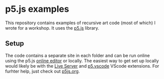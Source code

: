 # p5.js examples
This repository contains examples of recursive art code (most of which) I wrote for a workshop. It uses the [p5.js](https://p5js.org/) library.

## Setup
The code contains a separate site in each folder and can be run online using the p5.js [online editor](https://editor.p5js.org/) or locally. The easiest way to get set up locally would likely be with the [Live Server](https://marketplace.visualstudio.com/items?itemName=ritwickdey.LiveServer) and [p5.vscode](https://marketplace.visualstudio.com/items?itemName=samplavigne.p5-vscode) VScode extensions. For furhter help, just check out [p5js.org](https://p5js.org/).
